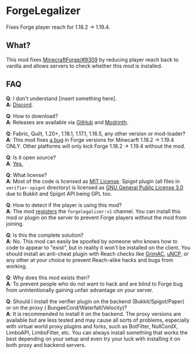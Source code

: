 # ForgeLegalizer

Fixes Forge player reach for 1.18.2 -> 1.19.4.

## What?

This mod fixes [MinecraftForge/#9309](https://github.com/MinecraftForge/MinecraftForge/issues/9309) by reducing player
reach back
to vanilla and allows servers to check whether this mod is installed.

## FAQ

**Q**: I don't understand [insert something here].  
**A**: [Discord](https://dsc.gg/vidtu).

**Q**: How to download?  
**A**: Releases are available via [GitHub](https://github.com/BromineMC/ForgeLegalizer/releases)
and [Modrinth](https://modrinth.com/mod/forgelegalizer).

**Q**: Fabric, Quilt, 1.20+, 1.18.1, 1.17.1, 1.16.5, any other version or mod-loader?  
**A**: This mod fixes [a bug](https://github.com/MinecraftForge/MinecraftForge/issues/9309) in Forge versions for
Minecarft 1.18.2 -> 1.19.4 ONLY. Other platforms will only kick Forge 1.18.2 -> 1.19.4 without the mod.

**Q**: Is it open source?  
**A**: [Yes.](https://github.com/BromineMC/ForgeLegalizer)

**Q**: What license?  
**A**: Most of the code is licensed as [MIT License](https://github.com/BromineMC/ForgeLegalizer/blob/main/LICENSE).
Spigot plugin (all files in `verifier-spigot` directory) is licensed
as [GNU General Public License 3.0](https://github.com/BromineMC/ForgeLegalizer/blob/main/verifier-spigot/COPYING) due
to Bukkit and Spigot API being GPL too.

**Q**: How to detect if the player is using this mod?  
**A**: The mod [registers](https://wiki.vg/Plugin_channels#minecraft:register) the `forgelegalizer:v1` channel. You can
install this mod or plugin on the server to prevent Forge players without the mod from joining.

**Q**: Is this the complete solution?  
**A**: No. This mod can easily be spoofed by someone who knows how to code to appear to "exist", but in reality it won't
be installed on the client. You should install an anti-cheat plugin with Reach checks
like [GrimAC](https://github.com/GrimAnticheat/Grim), [uNCP](https://github.com/Updated-NoCheatPlus/NoCheatPlus), or any
other at your choice to prevent Reach-alike hacks and bugs from working.

**Q**: Why does this mod exists then?  
**A**: To prevent people who do not want to hack and are blind to Forge bug from unintentionally gaining unfair
advantage on your server.

**Q**: Should I install the verifier plugin on the backend (Bukkit/Spigot/Paper) or on the proxy (
BungeeCord/Waterfall/Velocity)?  
**A**: It is recommended to install it on the backend. The proxy versions are available but are less tested and may
cause all sorts of problems, especially with virtual world proxy plugins and forks, such as BotFilter, NullCordX,
LimboAPI, LimboFilter, etc. You can always install something that works the best depending on your setup and even try
your luck with installing it on both proxy and backend servers.
